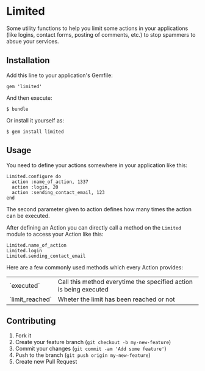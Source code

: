 # Limited

Some utility functions to help you limit some actions in your applications
(like logins, contact forms, posting of comments, etc.) to stop spammers
to absue your services.

## Installation

Add this line to your application's Gemfile:

    gem 'limited'

And then execute:

    $ bundle

Or install it yourself as:

    $ gem install limited

## Usage

You need to define your actions somewhere in your application like this:

    Limited.configure do
      action :name_of_action, 1337
      action :login, 20
      action :sending_contact_email, 123
    end

The second parameter given to action defines how many times the action
can be executed.

After defining an Action you can directly call a method on the `Limited`
module to access your Action like this:

    Limited.name_of_action 
    Limited.login
    Limited.sending_contact_email

Here are a few commonly used methods which every Action provides:

<table>
  <tr>
    <td>`executed`</td>
    <td>Call this method everytime the specified action is being executed</td>
  </tr>
  <tr>
    <td>`limit_reached`</td>
    <td>Wheter the limit has been reached or not</td>
  </tr>
</table>

## Contributing

1. Fork it
2. Create your feature branch (`git checkout -b my-new-feature`)
3. Commit your changes (`git commit -am 'Add some feature'`)
4. Push to the branch (`git push origin my-new-feature`)
5. Create new Pull Request
